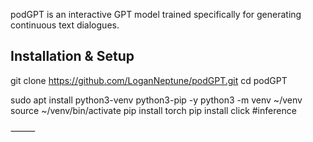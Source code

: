 podGPT is an interactive GPT model trained specifically for generating continuous text dialogues.


## Installation & Setup

git clone https://github.com/LoganNeptune/podGPT.git
cd podGPT

sudo apt install python3-venv python3-pip -y
python3 -m venv ~/venv
source ~/venv/bin/activate
pip install torch
pip install click #inference

⸻
